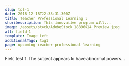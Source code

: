 ```yaml
---
slug: tpl-1
date: 2018-12-18T22:33:31.300Z
title: Teacher Professional Learning 1
shortDescription: This innovative program will...
image: /assets/stock/AdobeStock_18896614_Preview.jpeg
alt: field-1
template: Image Left
additionalTags: tag1
page: upcoming-teacher-professional-learning
---
```


Field test 1.  The subject appears to have abnormal powers...
